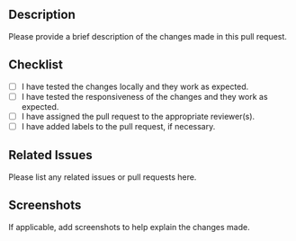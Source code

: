 ## Description

Please provide a brief description of the changes made in this pull request.

## Checklist

- [ ] I have tested the changes locally and they work as expected.
- [ ] I have tested the responsiveness of the changes and they work as expected.
- [ ] I have assigned the pull request to the appropriate reviewer(s).
- [ ] I have added labels to the pull request, if necessary.

## Related Issues

Please list any related issues or pull requests here.

## Screenshots

If applicable, add screenshots to help explain the changes made.

